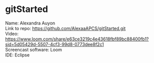 # gitStarted

Name: Alexandra Auyon  
Link to repo: https://github.com/AlexaaAPCS/gitStarted.git  
Video: https://www.loom.com/share/e63ce3219c4e43618fbf89bc88400fb1?sid=5d05429d-5507-4cf3-99d8-0773dee8f2c1  
Screencast software: Loom  
IDE: Eclipse
